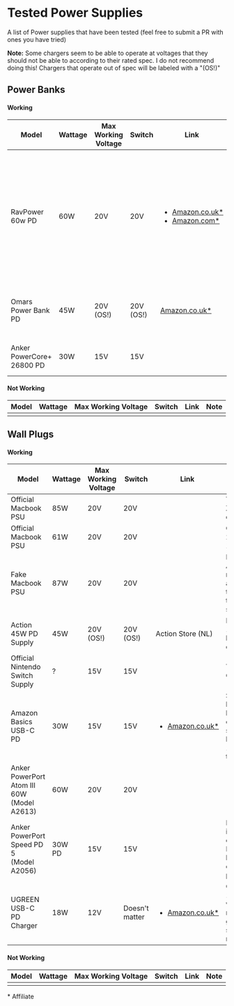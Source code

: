 # Tested Power Supplies

A list of Power supplies that have been tested (feel free to submit a PR with ones you have tried)

**Note:** Some chargers seem to be able to operate at voltages that they should not be able to according to their rated spec. I do not recommend doing this! Chargers that operate out of spec will be labeled with a "(OS!)"

## Power Banks

#### Working

| Model                | Wattage       | Max Working Voltage | Switch        | Link          | Note          | 
| -------------------- | ------------- | ------------------- | ------------- | ------------- | ------------- |
| RavPower 60w PD      | 60W           | 20V                 | 20V           | <ul><li>[Amazon.co.uk*](https://amzn.to/2XsIUzt)</li><li>[Amazon.com*](https://amzn.to/31m7jb7)</li></ul>  | Some newer versions have an audible whine when being used with PD decoy modules (including the Flex-C-Friend)   |
| Omars Power Bank PD  | 45W           | 20V (OS!)                 | 20V (OS!)           | [Amazon.co.uk*](https://amzn.to/2DumEyd)   | In spec at 15V. Tested by myself and Colin Hickey |
| Anker PowerCore+ 26800 PD | 30W      | 15V                 | 15V           |               | Tested by XanderS on discord |

#### Not Working

| Model                | Wattage       | Max Working Voltage | Switch        | Link          | Note          | 
| -------------------- | ------------- | ------------------- | ------------- | ------------- | ------------- |
|                      |               |                     |               |               |               |

## Wall Plugs

#### Working

| Model                | Wattage       | Max Working Voltage | Switch        | Link          | Note          | 
| -------------------- | ------------- | ------------------- | ------------- | ------------- | ------------- |
| Official Macbook PSU | 85W           | 20V                 | 20V           |               | Tested by XanderS on discord |
| Official Macbook PSU | 61W           | 20V                 | 20V           |               | Came with a 2017 MBP 13" |
| Fake Macbook PSU | 87W           | 20V                 | 20V           |               | Bought from Amazon.co.uk, not linking as I am not sure of the safety of these types of supplies |
| Action 45W PD Supply | 45W           | 20V (OS!)                 | 20V (OS!)            | Action Store (NL)              | In spec at 15V. Tested by Refthoom on discord |
| Official Nintendo Switch Supply | ?           | 15V                | 15V            |               | Tested by Grim_Wreeper |
| Amazon Basics USB-C PD | 30W           | 15V                 | 15V           | <ul><li>[Amazon.co.uk*](https://amzn.to/3afOhav)</li></ul> | Supports 20V, but does not have the current for it, switch must be switched to 15V. I tested the white one |
| Anker PowerPort<br>Atom III 60W<br>(Model A2613) | 60W | 20V | 20V |
| Anker PowerPort<br>Speed PD 5<br>(Model A2056) | 30W<br>PD | 15V | 15V | | Didn't try 20V, it would be over-spec. It's 60W total but only 30W on the PD port.
| UGREEN USB-C PD Charger | 18W           | 12V                 | Doesn't matter   | <ul><li>[Amazon.co.uk*](https://amzn.to/31JfMFt)</li></ul> | Only supports 12V, while it works, I recommend getting something more powerful |

#### Not Working

| Model                | Wattage       | Max Working Voltage | Switch        | Link          | Note          | 
| -------------------- | ------------- | ------------------- | ------------- | ------------- | ------------- |
|                      |               |                     |               |               |               |

\* Affiliate
